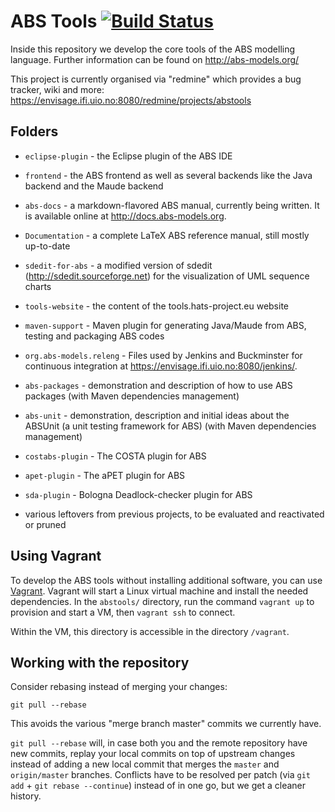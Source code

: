 ABS Tools [![Build Status](https://envisage.ifi.uio.no:8080/jenkins/buildStatus/icon?job=ABS-All-Bucky)](https://envisage.ifi.uio.no:8080/jenkins/job/ABS-All-Bucky)
=========

Inside this repository we develop the core tools of the ABS modelling
language.  Further information can be found on http://abs-models.org/

This project is currently organised via "redmine" which provides a bug
tracker, wiki and more:
https://envisage.ifi.uio.no:8080/redmine/projects/abstools

Folders
-------

* `eclipse-plugin` - the Eclipse plugin of the ABS IDE

* `frontend` - the ABS frontend as well as several backends like the
  Java backend and the Maude backend

* `abs-docs` - a markdown-flavored ABS manual, currently being written.
  It is available online at http://docs.abs-models.org.

* `Documentation` - a complete LaTeX ABS reference manual, still
  mostly up-to-date

* `sdedit-for-abs` - a modified version of sdedit
  (http://sdedit.sourceforge.net) for the visualization of UML sequence
  charts

* `tools-website`  - the content of the tools.hats-project.eu website

* `maven-support` - Maven plugin for generating Java/Maude from ABS,
  testing and packaging ABS codes

* `org.abs-models.releng` - Files used by Jenkins and Buckminster for continuous integration
  at https://envisage.ifi.uio.no:8080/jenkins/.

* `abs-packages` - demonstration and description of how to use ABS
  packages (with Maven dependencies management)

* `abs-unit` - demonstration, description and initial ideas about the
  ABSUnit (a unit testing framework for ABS) (with Maven dependencies
  management)

* `costabs-plugin` - The COSTA plugin for ABS

* `apet-plugin` - The aPET plugin for ABS

* `sda-plugin` - Bologna Deadlock-checker plugin for ABS

* various leftovers from previous projects, to be evaluated and
  reactivated or pruned

Using Vagrant
-------------

To develop the ABS tools without installing additional software, you
can use [Vagrant](https://www.vagrantup.com).  Vagrant will start a
Linux virtual machine and install the needed dependencies.  In the
`abstools/` directory, run the command `vagrant up` to provision and
start a VM, then `vagrant ssh` to connect.

Within the VM, this directory is accessible in the directory `/vagrant`.

Working with the repository
---------------------------

Consider rebasing instead of merging your changes:

    git pull --rebase

This avoids the various "merge branch master" commits we currently
have.

`git pull --rebase` will, in case both you and the remote repository
have new commits, replay your local commits on top of upstream changes
instead of adding a new local commit that merges the `master` and
`origin/master` branches.  Conflicts have to be resolved per patch
(via `git add` + `git rebase --continue`) instead of in one go, but we
get a cleaner history.
